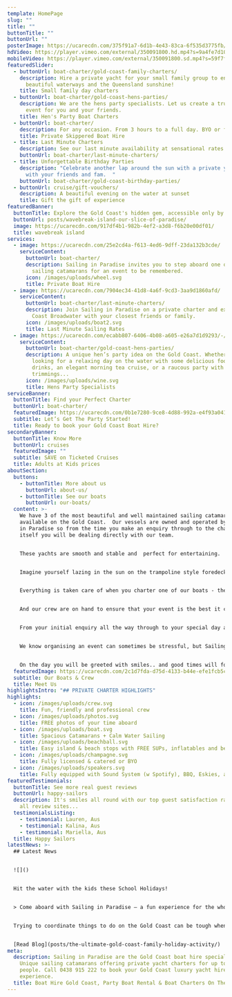 ```yaml
---
template: HomePage
slug: ""
title: ""
buttonTitle: ""
buttonUrl: ""
posterImage: https://ucarecdn.com/375f91a7-6d1b-4e43-83ca-6f535d3775fb/-/preview/-/enhance/29/
hdVideo: https://player.vimeo.com/external/350091800.hd.mp4?s=9a4fe7d10efab9c763cdc3463054215132366211&profile_id=175
mobileVideo: https://player.vimeo.com/external/350091800.sd.mp4?s=59f7faaaf8417b36509068b7a3ffd12065e2e972&profile_id=164
featuredSlider:
  - buttonUrl: boat-charter/gold-coast-family-charters/
    description: Hire a private yacht for your small family group to enjoy our
      beautiful waterways and the Queensland sunshine!
    title: Small family day charters
  - buttonUrl: boat-charter/gold-coast-hens-parties/
    description: We are the hens party specialists. Let us create a truly special
      event for you and your friends.
    title: Hen's Party Boat Charters
  - buttonUrl: boat-charter/
    description: For any occasion. From 3 hours to a full day. BYO or fully catered.
    title: Private Skippered Boat Hire
  - title: Last Minute Charters
    description: See our last minute availability at sensational rates!
    buttonUrl: boat-charter/last-minute-charters/
  - title: Unforgettable Birthday Parties
    description: "Celebrate another lap around the sun with a private yacht charter
      with your friends and fam.  "
    buttonUrl: boat-charter/gold-coast-birthday-parties/
  - buttonUrl: cruise/gift-vouchers/
    description: A beautiful evening on the water at sunset
    title: Gift the gift of experience
featuredBanner:
  buttonTitle: Explore the Gold Coast's hidden gem, accessible only by boat
  buttonUrl: posts/wavebreak-island-our-slice-of-paradise/
  image: https://ucarecdn.com/917df4b1-982b-4ef2-a3d8-f6b20e00df01/
  title: wavebreak island
services:
  - image: https://ucarecdn.com/25e2cd4a-f613-4ed6-9dff-23da132b3cde/
    serviceContent:
      buttonUrl: boat-charter/
      description: Sailing in Paradise invites you to step aboard one of our luxurious
        sailing catamarans for an event to be remembered.
      icon: /images/uploads/wheel.svg
      title: Private Boat Hire
  - image: https://ucarecdn.com/7904ec34-41d8-4a6f-9cd3-3aa9d1860afd/
    serviceContent:
      buttonUrl: boat-charter/last-minute-charters/
      description: Join Sailing in Paradise on a private charter and explore the Gold
        Coast Broadwater with your closest friends or family.
      icon: /images/uploads/boat2.svg
      title: Last Minute Sailing Rates
  - image: https://ucarecdn.com/ecabb807-6406-4b08-a605-e26a7d1d9293/-/preview/-/enhance/20/
    serviceContent:
      buttonUrl: boat-charter/gold-coast-hens-parties/
      description: A unique hen’s party idea on the Gold Coast. Whether you are
        looking for a relaxing day on the water with some delicious food and
        drinks, an elegant morning tea cruise, or a raucous party with all the
        trimmings...
      icon: /images/uploads/wine.svg
      title: Hens Party Specialists
serviceBanner:
  buttonTitle: Find your Perfect Charter
  buttonUrl: boat-charter/
  featuredImage: https://ucarecdn.com/0b1e7280-9ce8-4d88-992a-e4f93a041c03/-/preview/-/enhance/13/
  subtitle: Let’s Get The Party Started!
  title: Ready to book your Gold Coast Boat Hire?
secondaryBanner:
  buttonTitle: Know More
  buttonUrl: cruises
  featuredImage: ""
  subtitle: SAVE on Ticketed Cruises
  title: Adults at Kids prices
aboutSection:
  buttons:
    - buttonTitle: More about us
      buttonUrl: about-us/
    - buttonTitle: See our boats
      buttonUrl: our-boats/
  content: >-
    We have 3 of the most beautiful and well maintained sailing catamarans
    available on the Gold Coast.  Our vessels are owned and operated by Sailing
    in Paradise so from the time you make an enquiry through to the charter
    itself you will be dealing directly with our team.  


    These yachts are smooth and stable and  perfect for entertaining.


    Imagine yourself lazing in the sun on the trampoline style foredeck with a cocktail in hand or relaxing with friends in the undercover area, either way you will enjoy unobstructed views of the beautiful Gold Coast Broadwater and surrounds.


    Everything is taken care of when you charter one of our boats - the coolest tunes playing through state of the art sound system with speakers inside and out, large eskies stocked with ice, large central timber table for presenting your food, marine barbecue, inflatables, paddleboards and beach games, clean modern bathroom facilities, the list goes on.


    And our crew are on hand to ensure that your event is the best it can be.


    From your initial enquiry all the way through to your special day and beyond, we go out of our way to ensure your expectations are not only met but exceeded.


    We know organising an event can sometimes be stressful, but Sailing In Paradise's Guest Relations Gurus will take away the stress and replace it with fun.


    On the day you will be greeted with smiles.. and good times will follow.
  featuredImage: https://ucarecdn.com/2c1d7fda-d75d-4133-b44e-efe1fcb5c755/-/preview/-/enhance/19/
  subtitle: Our Boats & Crew
  title: Meet Us
highlightsIntro: "## PRIVATE CHARTER HIGHLIGHTS"
highlights:
  - icon: /images/uploads/crew.svg
    title: Fun, friendly and professional crew
  - icon: /images/uploads/photos.svg
    title: FREE photos of your time aboard
  - icon: /images/uploads/boat.svg
    title: Spacious Catamarans + Calm Water Sailing
  - icon: /images/uploads/beachball.svg
    title: Easy island & beach stops with FREE SUPs, inflatables and beach games
  - icon: /images/uploads/champagne.svg
    title: Fully licensed & catered or BYO
  - icon: /images/uploads/speakers.svg
    title: Fully equipped with Sound System (w Spotify), BBQ, Eskies, and Restroom
featuredTestimonials:
  buttonTitle: See more real guest reviews
  buttonUrl: happy-sailors
  description: It's smiles all round with our top guest satisfaction rating across
    all review sites...
  testimonialsListing:
    - testimonial: Lauren, Aus
    - testimonial: Kalina, Aus
    - testimonial: Mariella, Aus
  title: Happy Sailors
latestNews: >-
  ## Latest News


  ![]()


  Hit the water with the kids these School Holidays!


  > Come aboard with Sailing in Paradise – a fun experience for the whole family!


  Trying to coordinate things to do on the Gold Coast can be tough when trying to please a whole family. We aim to provide a stress-free day that gets the kids active and enjoying the outdoors while the parents enjoy a beautiful day on the water.


  [Read Blog](posts/the-ultimate-gold-coast-family-holiday-activity/)
meta:
  description: Sailing in Paradise are the Gold Coast boat hire specialists.
    Unique sailing catamarans offering private yacht charters for up to 50
    people. Call 0438 915 222 to book your Gold Coast luxury yacht hire
    experience.
  title: Boat Hire Gold Coast, Party Boat Rental & Boat Charters On The Gold Coast
---
```

